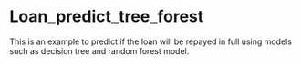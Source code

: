 # Loan_predict_tree_forest
This is an example to predict if the loan will be repayed in full using models such as decision tree and random forest model.
